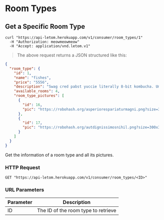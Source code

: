 # Room Types

## Get a Specific Room Type

```shell
curl "https://api-letom.herokuapp.com/v1/consumer/room_types/1"
  -H "Authorization: meowmeowmeow"
  -H "Accept: application/vnd.letom.v1"
```

> The above request returns a JSON structured like this:

```json
{
  "room_type": {
    "id": 1,
    "name": "fishes",
    "price": "5556",
    "description": "Swag cred pabst yuccie literally 8-bit kombucha. Umami health whatever jean shorts keffiyeh chicharrones. Scenester vegan normcore disrupt small batch tofu sustainable. Humblebrag pop-up franzen.",
    "available_rooms": 4,
    "room_type_pictures": [
      {
        "id": 16,
        "pic": "https://robohash.org/asperiorespariaturmagni.png?size=300x300&set=set1"
      },
      {
        "id": 17,
        "pic": "https://robohash.org/autdignissimosnihil.png?size=300x300&set=set1"
      }
    ]
  }
}
```

Get the information of a room type and all its pictures.

### HTTP Request

`GET "https://api-letom.herokuapp.com/v1/consumer/room_types/<ID>"`

### URL Parameters

Parameter | Description
--------- | -----------
ID | The ID of the room type to retrieve
